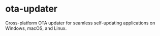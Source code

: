 # ota-updater
Cross-platform OTA updater for seamless self-updating applications on Windows, macOS, and Linux.
